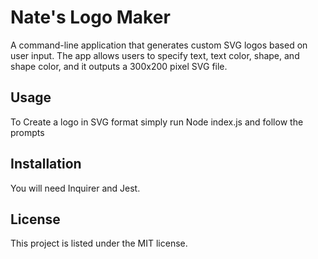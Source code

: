 # Nate's Logo Maker

A command-line application that generates custom SVG logos based on user input. The app allows users to specify text, text color, shape, and shape color, and it outputs a 300x200 pixel SVG file.

## Usage
To Create a logo in SVG format simply run Node index.js and follow the prompts

## Installation
You will need Inquirer and Jest.
## License
This project is listed under the MIT license.
